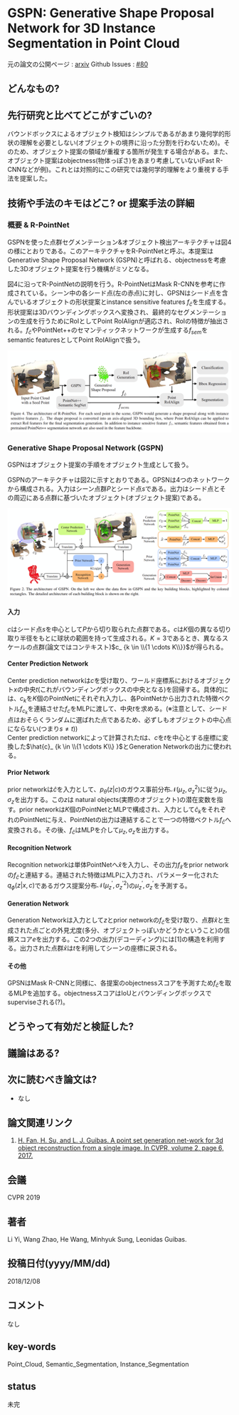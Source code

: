 # GSPN: Generative Shape Proposal Network for 3D Instance Segmentation in Point Cloud

元の論文の公開ページ : [arxiv](https://arxiv.org/abs/1812.03320)
Github Issues : [#80](https://github.com/Obarads/obarads.github.io/issues/80)

## どんなもの?


## 先行研究と比べてどこがすごいの?
バウンドボックスによるオブジェクト検知はシンプルであるがあまり幾何学的形状の理解を必要としない(オブジェクトの境界に沿った分割を行わないため)。そのため、オブジェクト提案の領域が重複する箇所が発生する場合がある。また、オブジェクト提案はobjectness(物体っぽさ)をあまり考慮していない(Fast R-CNNなどが例)。これとは対照的にこの研究では幾何学的理解をより重視する手法を提案した。

## 技術や手法のキモはどこ? or 提案手法の詳細
### 概要 & R-PointNet
GSPNを使った点群セグメンテーション&オブジェクト検出アーキテクチャは図4の様にとおりである。このアーキテクチャをR-PointNetと呼ぶ。本提案はGenerative Shape Proposal Network (GSPN)と呼ばれる、objectnessを考慮した3Dオブジェクト提案を行う機構がミソとなる。

図4に沿ってR-PointNetの説明を行う。R-PointNetはMask R-CNNを参考に作成されている。シーン中の各シード点(左の赤点)に対し、GPSNはシード点を含んでいるオブジェクトの形状提案とinstance sensitive features $f_ {\hat{c} }$を生成する。形状提案は3Dバウンディングボックスへ変換され、最終的なセグメンテーションの生成を行うためにRoIとしてPoint RoIAlignが適応され、RoIの特徴が抽出される。$f_ {\hat{c} }$やPointNet++のセマンティックネットワークが生成する$f_ {sem}$をsemantic featuresとしてPoint RoIAlignで扱う。

![fig4](img/GGSPNf3ISiPC/fig4.png)

### Generative Shape Proposal Network (GSPN)
GSPNはオブジェクト提案の手順をオブジェクト生成として扱う。

GSPNのアーキテクチャは図2に示すとおりである。GPSNは4つのネットワークから構成される。入力はシーン点群$P$とシード点$s$である。出力はシード点とその周辺にある点群に基づいたオブジェクト(オブジェクト提案)である。

![fig2](img/GGSPNf3ISiPC/fig2.png)

#### 入力
$c$はシード点$s$を中心として$P$から切り取られた点群である。$c$は$K$個の異なる切り取り半径をもとに球状の範囲を持って生成される。$K=3$であるとき、異なるスケールの点群(論文ではコンテキスト)$c_ {k \in \\{1 \cdots K\\}}$が得られる。

#### Center Prediction Network
Center prediction networkは$c$を受け取り、ワールド座標系におけるオブジェクト$x$の中央$t$(これがバウンディングボックスの中央となる)を回帰する。具体的には、$c_ {k}$を$K$個のPointNetにそれぞれ入力し、各PointNetから出力された特徴ベクトル$f_ {c_ {k} }$を連結させた$f_ c$をMLPに渡して、中央$t$を求める。(※注意として、シード点はおそらくランダムに選ばれた点であるため、必ずしもオブジェクトの中心点にならない(つまり$s\not= t$))  
Center prediction networkによって計算された$t$は、$c$を$t$を中心とする座標に変換した$\hat{c}_ {k \in \\{1 \cdots K\\} }$とGeneration Networkの出力に使われる。

#### Prior Network
prior networkは$\hat{c}$を入力として、$p_ {\theta}(z | c)$のガウス事前分布$\mathcal{N}(\mu_ {z}, \sigma_ {z}^{2})$に従う$\mu_ {z}, \sigma_ {z}$を出力する。この$z$は natural objects(実際のオブジェクト)の潜在変数を指す。prior networkは$K$個のPointNetとMLPで構成され、入力として$\hat{c}_ k$をそれぞれのPointNetに与え、PointNetの出力は連結することで一つの特徴ベクトル$f_ \hat{c}$へ変換される。その後、$f_ \hat{c}$はMLPを介して$\mu_ {z}, \sigma_ {z}$を出力する。

#### Recognition Network
Recognition networkは単体PointNetへ$\hat{x}$を入力し、その出力$f_ {\hat{x} }$をprior networkの$f_ \hat{c}$と連結する。連結された特徴はMLPに入力され、パラメーター化された$q_ {\phi}(z | x, c)$であるガウス提案分布$\mathcal{N}(\mu_ {z}^{\prime}, \sigma_ {z}^{\prime 2})$の$\mu_ {z}^{\prime}, \sigma_ {z}^{\prime}$を予測する。

#### Generation Network
Generation Networkは入力として$z$とprior networkの$f_ \hat{c}$を受け取り、点群$\hat{x}$と生成された点ごとの外見尤度(多分、オブジェクトっぽいかどうかということ)の信頼スコア$e$を出力する。この2つの出力(デコーディング)には[1]の構造を利用する。出力された点群$\hat{x}$は$t$を利用してシーンの座標に戻される。

#### その他
GPSNはMask R-CNNと同様に、各提案のobjectnessスコアを予測すため$f_ \hat{c}$を取るMLPを追加する。objectnessスコアはIoUとバウンディングボックスでsuperviseされる(?)。

## どうやって有効だと検証した?

## 議論はある?

## 次に読むべき論文は?
- なし

## 論文関連リンク
1. [H. Fan, H. Su, and L. J. Guibas. A point set generation net-work for 3d object reconstruction from a single image. In CVPR, volume 2, page 6, 2017.](http://ai.stanford.edu/~haosu/papers/SI2PC_arxiv_submit.pdf)

## 会議
CVPR 2019

## 著者
Li Yi, Wang Zhao, He Wang, Minhyuk Sung, Leonidas Guibas.

## 投稿日付(yyyy/MM/dd)
2018/12/08

## コメント
なし

## key-words
Point_Cloud, Semantic_Segmentation, Instance_Segmentation

## status
未完